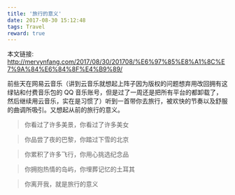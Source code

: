 ```yaml
---
title: '旅行的意义'
date: 2017-08-30 15:12:48
tags: Travel
reward: true
---
```


本文链接: http://mervynfang.com/2017/08/30/201708/%E6%97%85%E8%A1%8C%E7%9A%84%E6%84%8F%E4%B9%89/

前些天在网易云音乐（讲到云音乐就想起上阵子因为版权的问题想弃用改回拥有这绿钻和付费音乐包的 QQ 音乐账号，但是过了一周还是把所有平台的都卸载了，然后继续用云音乐，实在是习惯了）听到一首带你去旅行，被欢快的节奏以及舒服的曲调所吸引。又想起从前的旅行的意义。

<!-- more -->

> 你看过了许多美景，你看过了许多美女

> 你品尝了夜的巴黎，你踏过下雪的北京

> 你累积了许多飞行，你用心挑选纪念品

> 你拥抱热情的岛屿，你埋葬记忆的土耳其

> 你离开我，就是旅行的意义